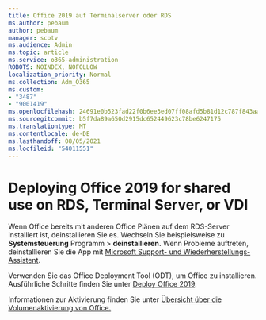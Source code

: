 ```yaml
---
title: Office 2019 auf Terminalserver oder RDS
ms.author: pebaum
author: pebaum
manager: scotv
ms.audience: Admin
ms.topic: article
ms.service: o365-administration
ROBOTS: NOINDEX, NOFOLLOW
localization_priority: Normal
ms.collection: Adm_O365
ms.custom:
- "3487"
- "9001419"
ms.openlocfilehash: 24691e0b523fad22f0b6ee3ed07ff08afd5b81d12c787f843aa94c5b6835915b
ms.sourcegitcommit: b5f7da89a650d2915dc652449623c78be6247175
ms.translationtype: MT
ms.contentlocale: de-DE
ms.lasthandoff: 08/05/2021
ms.locfileid: "54011551"
---
```

# <a name="deploying-office-2019-for-shared-use-on-rds-terminal-server-or-vdi"></a>Deploying Office 2019 for shared use on RDS, Terminal Server, or VDI

Wenn Office bereits mit anderen Office Plänen auf dem RDS-Server installiert ist, deinstallieren Sie es. Wechseln Sie beispielsweise zu **Systemsteuerung** Programm  >  **deinstallieren.** Wenn Probleme auftreten, deinstallieren Sie die App mit [Microsoft Support- und Wiederherstellungs-Assistent](https://aka.ms/SARA-OfficeUninstall-Alchemy). 

Verwenden Sie das Office Deployment Tool (ODT), um Office zu installieren. Ausführliche Schritte finden Sie unter [Deploy Office 2019](https://docs.microsoft.com/deployoffice/office2019/deploy).

Informationen zur Aktivierung finden Sie unter [Übersicht über die Volumenaktivierung von Office.](https://docs.microsoft.com/deployoffice/vlactivation/plan-volume-activation-of-office)